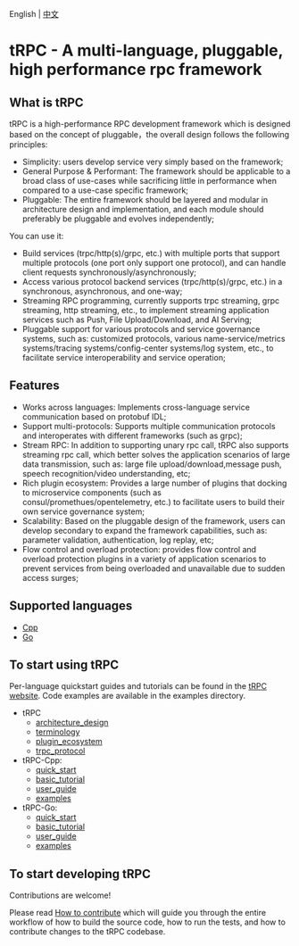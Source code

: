 English | [中文](README.zh_CN.md)

# tRPC -  A multi-language, pluggable, high performance rpc framework

## What is tRPC

tRPC is a high-performance RPC development framework which is designed based on the concept of pluggable，the overall design follows the following principles:
- Simplicity: users develop service very simply based on the framework;
- General Purpose & Performant: The framework should be applicable to a broad class of use-cases while sacrificing little in performance when compared to a use-case specific framework;
- Pluggable: The entire framework should be layered and modular in architecture design and implementation, and each module should preferably be pluggable and evolves independently;

You can use it:
- Build services (trpc/http(s)/grpc, etc.) with multiple ports that support multiple protocols (one port only support one protocol), and can handle client requests synchronously/asynchronously;
- Access various protocol backend services (trpc/http(s)/grpc, etc.) in a synchronous, asynchronous, and one-way;
- Streaming RPC programming, currently supports trpc streaming, grpc streaming, http streaming, etc., to implement streaming application services such as Push, File Upload/Download, and AI Serving;
- Pluggable support for various protocols and service governance systems, such as: customized protocols, various name-service/metrics systems/tracing systems/config-center systems/log system, etc., to facilitate service interoperability and service operation;

## Features

- Works across languages: Implements cross-language service communication based on protobuf IDL;
- Support multi-protocols: Supports multiple communication protocols and interoperates with different frameworks (such as grpc);
- Stream RPC: In addition to supporting unary rpc call, tRPC also supports streaming rpc call, which better solves the application scenarios of large data transmission, such as: large file upload/download,message push,  speech recognition/video understanding, etc;
- Rich plugin ecosystem: Provides a large number of plugins that docking to microservice components (such as consul/promethues/opentelemetry, etc.) to facilitate users to build their own service governance system;
- Scalability: Based on the pluggable design of the framework,  users can develop secondary to expand the framework capabilities, such as: parameter validation, authentication, log replay, etc;
- Flow control and overload protection: provides flow control and overload protection plugins in a variety of application scenarios to prevent services from being overloaded and unavailable due to sudden access surges;

## Supported languages

- [Cpp](https://github.com/trpc-group/trpc-cpp)
- [Go](https://github.com/trpc-group/trpc-go)

## To start using tRPC

Per-language quickstart guides and tutorials can be found in the
[tRPC website](https://trpc.group/docs/). Code examples are available in the examples directory.

- tRPC
    -  [architecture_design](https://github.com/trpc-group/trpc/blob/main/docs/en/architecture_design.md)
    -  [terminology](https://github.com/trpc-group/trpc/blob/main/docs/en/terminology.md)
    -  [plugin_ecosystem](https://github.com/trpc-group/trpc/blob/main/docs/en/plugin_ecosystem.md)
    -  [trpc_protocol](https://github.com/trpc-group/trpc/blob/main/docs/en/trpc_protocol_design.md)
- tRPC-Cpp:
    - [quick_start](https://github.com/trpc-group/trpc-cpp/blob/main/docs/en/quick_start.md)
    - [basic_tutorial](https://github.com/trpc-group/trpc-cpp/blob/main/docs/en/basic_tutorial.md)
    - [user_guide](https://github.com/trpc-group/trpc-cpp/tree/main/docs)
    - [examples](https://github.com/trpc-group/trpc-cpp/tree/main/examples)
- tRPC-Go:
    - [quick_start](https://github.com/trpc-group/trpc-go/blob/main/docs/quick_start.md)
    - [basic_tutorial]()
    - [user_guide](https://github.com/trpc-group/trpc-go/tree/main/docs/README.md)
    - [examples](https://github.com/trpc-group/trpc-go/tree/main/examples)

## To start developing tRPC

Contributions are welcome!

Please read [How to contribute](https://github.com/trpc-group/trpc/blob/main/CONTRIBUTORS.md) which will guide you through
the entire workflow of how to build the source code, how to run the tests, and
how to contribute changes to the tRPC codebase.
